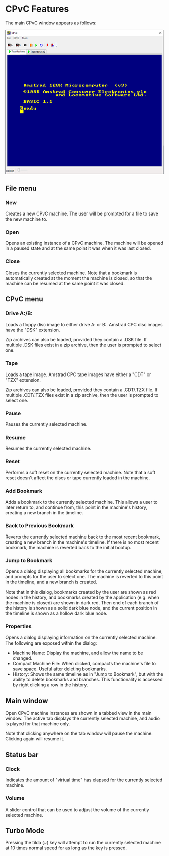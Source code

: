 # CPvC Features

The main CPvC window appears as follows:

![CPvC window](cpvc.png)

## File menu

### New

Creates a new CPvC machine. The user will be prompted for a file to save the new machine to.

### Open

Opens an existing instance of a CPvC machine. The machine will be opened in a paused state and at the same point it was when it was last closed.

### Close

Closes the currently selected machine. Note that a bookmark is automatically created at the moment the machine is closed, so that the machine can be resumed at the same point it was closed.

## CPvC menu

### Drive A:/B:

Loads a floppy disc image to either drive A: or B:. Amstrad CPC disc images have the "DSK" extension.

Zip archives can also be loaded, provided they contain a .DSK file. If multiple .DSK files exist in a zip archive, then the user is prompted to select one.

### Tape

Loads a tape image. Amstrad CPC tape images have either a "CDT" or "TZX" extension.

Zip archives can also be loaded, provided they contain a .CDT/.TZX file. If multiple .CDT/.TZX files exist in a zip archive, then the user is prompted to select one.

### Pause

Pauses the currently selected machine.

### Resume

Resumes the currently selected machine.

### Reset

Performs a soft reset on the currently selected machine. Note that a soft reset doesn't affect the discs or tape currently loaded in the machine.

### Add Bookmark

Adds a bookmark to the currently selected machine. This allows a user to later return to, and continue from, this point in the machine's history, creating a new branch in the timeline.

### Back to Previous Bookmark

Reverts the currently selected machine back to the most recent bookmark, creating a new branch in the machine's timeline. If there is no most recent bookmark, the machine is reverted back to the initial bootup.

### Jump to Bookmark

Opens a dialog displaying all bookmarks for the currently selected machine, and prompts for the user to select one. The machine is reverted to this point in the timeline, and a new branch is created.

Note that in this dialog, bookmarks created by the user are shown as red nodes in the history, and bookmarks created by the application (e.g. when the machine is closed) are shown in dark red. Then end of each branch of the history is shown as a solid dark blue node, and the current position in the timeline is shown as a hollow dark blue node.

### Properties

Opens a dialog displaying information on the currently selected machine. The following are exposed within the dialog:

* Machine Name: Display the machine, and allow the name to be changed.
* Compact Machine File: When clicked, compacts the machine's file to save space. Useful after deleting bookmarks.
* History: Shows the same timeline as in "Jump to Bookmark", but with the ability to delete bookmarks and branches. This functionality is accessed by right clicking a row in the history.

## Main window

Open CPvC machine instances are shown in a tabbed view in the main window. The active tab displays the currently selected machine, and audio is played for that machine only.

Note that clicking anywhere on the tab window will pause the machine. Clicking again will resume it.

## Status bar

### Clock

Indicates the amount of "virtual time" has elapsed for the currently selected machine.

### Volume

A slider control that can be used to adjust the volume of the currently selected machine.

## Turbo Mode

Pressing the tilda (~) key will attempt to run the currently selected machine at 10 times normal speed for as long as the key is pressed.
